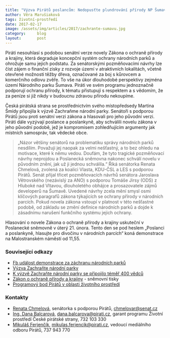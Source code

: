 ```yaml
---
title: "Výzva Pirátů poslancům: Nedopusťte plundrování přírody NP Šumava"
author: Věra Marušiaková
tags: životní-prostředí
date: 2017-02-17
image: /assets/img/articles/2017/zachrante-sumavu.jpg
category:     blog
layout:       post
---
```


Piráti nesouhlasí s podobou senátní verze novely Zákona o ochraně přírody a krajiny, která degraduje koncepční systém ochrany národních parků a ohrožuje samu jejich podstatu. Za senátorskými pozměňovacími návrhy lze číst zájem o finanční zisky z rozvoje území v atraktivních lokalitách, včetně otevřené možnosti těžby dřeva, označované za boj s kůrovcem a komerčního odlovu zvěře. To vše na úkor dlouhodobé perspektivy zejména území Národního parku Šumava. Piráti ve svém programu jednoznačně podporují ochranu přírody, k tématu přistupují s respektem a s vědomím, že za peníze si již nikdy v budoucnu zdravou přírodu nekoupíme.

Česká pirátská strana se prostřednictvím svého místopředsedy Martina Šmídy připojila k výzvě Zachraňme národní parky. Senátoři s podporou Pirátů jsou proti senátní verzi zákona a hlasovali pro jeho původní verzi. Piráti dále vyzývají poslance a poslankyně, aby schválili novelu zákona v jeho původní podobě, jež je kompromisem zohledňujícím argumenty jak místních samospráv, tak vědecké obce.

> „Názor většiny senátorů na problematiku správy národních parků nesdílím. Považuji jej naopak za velmi nešťastný, a to bez ohledu na motivace, které k němu vedou. Doufám, že tyto tragické pozměňovací návrhy neprojdou a Poslanecká sněmovna nakonec schválí novelu v původním znění, jak už ji jednou schválila.“ Říká senátorka Renata Chmelová, zvolená za koalici Vlasta, KDU-ČSL a LES s podporou Pirátů.
Senát přijal třicet pozměňovacích návrhů senátora Jaroslava Větrovského (nezávislý za ANO) s podporou Tomáše Jirsy (ODS) z Hluboké nad Vltavou, dlouholetého obhájce a prosazovatele zájmů developerů na Šumavě. Uvedené návrhy zcela mění smysl osmi klíčových paragrafů zákona týkajících se ochrany přírody v národních parcích. Pokud novela zákona vstoupí v platnost v této nešťastné podobě, od základu se změní definice národních parků a dojde k zásadnímu narušení funkčního systému jejich ochrany.

Hlasování o novele Zákona o ochraně přírody a krajiny uskuteční v Poslanecké sněmovně v úterý 21. února. Tento den se pod heslem „Poslanci a poslankyně, hlasujte pro divočinu v národních parcích“ koná demonstrace na Malostranském náměstí od 11,55.

### Související odkazy

* [Fb událost demonstrace za záchranu národních parků](https://www.facebook.com/events/1455643567780190)
* [Výzva Zachraňte národní parky](https://www.zachranmenarodniparky.cz/)
* [K výzvě Zachraňte národní parky se připojilo téměř 400 vědců](http://ceskadivocina.cz/project/temer-400-vedcu-podporilo-vyzvu-poslancum-za-zachranu-narodnich-parku)
* [Zákon o ochraně přírody a krajiny](https://www.psp.cz/sqw/tisky.sqw?O=7&T=501) - sněmovní tisky
* [Programový bod Pirátů v oblasti životního prostředí](https://www.pirati.cz/program/zivotni_prostredi)

### Kontakty

* [Renata Chmelová](http://renatachmelova.cz/), senátorka s podporou Pirátů, chmelovar@senat.cz
* [Ing. Dana Balcarová](https://www.pirati.cz/lide/dana_balcarova), [dana.balcarova@pirati.cz](mailto:dana.balcarova@pirati.cz), garant programu Životní prostředí České pirátské strany, 732 103 330
* [Mikuláš Ferjenčík](https://www.pirati.cz/lide/mikulas_ferjencik), [mikulas.ferjencik@pirati.cz](mailto:mikulas.ferjencik@pirati.cz), vedoucí mediálního odboru Pirátů, 737 943 770
